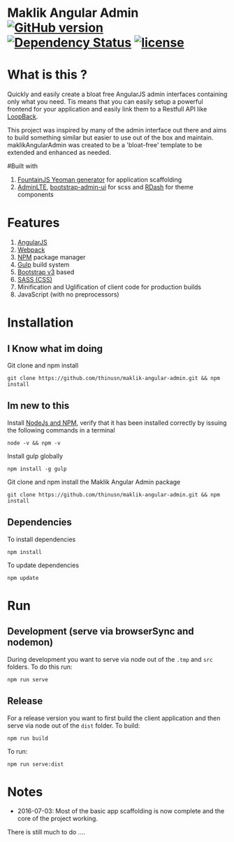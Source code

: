 # Maklik Angular Admin [![GitHub version](https://badge.fury.io/gh/thinusn%2Fmaklik-angular-admin.svg)](https://badge.fury.io/gh/thinusn%2Fmaklik-angular-admin) [![Dependency Status](https://david-dm.org/thinusn/maklikAngularAdmin.svg?style=flat-square)](https://david-dm.org/thinusn/maklikAngularAdmin) [![license](https://img.shields.io/github/license/mashape/apistatus.svg?maxAge=2592000)]()

# What is this ?
Quickly and easily create a bloat free AngularJS admin interfaces containing only what you need. Tis means that you can easily setup a powerful frontend for your application and easily link them to a Restfull API like [LoopBack](http://loopback.io).

This project was inspired by many of the admin interface out there and aims to build something similar but easier to use out of the box and maintain. maklikAngularAdmin was created to be a 'bloat-free' template to be extended and enhanced as needed.

#Built with
1. [FountainJS Yeoman generator](http://fountainjs.io/) for application scaffolding
2. [AdminLTE](https://github.com/almasaeed2010/AdminLTE), [bootstrap-admin-ui](https://github.com/beeman/bootstrap-admin-ui) for scss and [RDash](https://github.com/rdash/rdash-angular) for theme components

# Features
1. [AngularJS](https://github.com/angular/angular.js)
2. [Webpack](https://webpack.github.io/)
3. [NPM](https://www.npmjs.com) package manager
4. [Gulp](http://gulpjs.com/) build system
5. [Bootstrap v3](https://angular-ui.github.io/bootstrap/) based
6. [SASS (CSS)](https://github.com/sass/node-sass/)
7. Minification and Uglification of client code for production builds
8. JavaScript (with no preprocessors)

# Installation
## I Know what im doing
Git clone and npm install
```
git clone https://github.com/thinusn/maklik-angular-admin.git && npm install
```
## Im new to this
Install [NodeJs and NPM](https://nodejs.org/), verify that it has been installed correctly by issuing the following commands in a terminal
```
node -v && npm -v
```
Install gulp globally
```
npm install -g gulp
```
Git clone and npm install the Maklik Angular Admin package
```
git clone https://github.com/thinusn/maklik-angular-admin.git && npm install
```
## Dependencies
To install dependencies
```
npm install
```
To update dependencies
```
npm update
```
# Run
## Development (serve via browserSync and nodemon)
During development you want to serve via node out of the `.tmp` and `src` folders.
To do this run:
```
npm run serve
```
## Release
For a release version you want to first build the client application and then serve via node out of the `dist` folder.
To build:
```
npm run build
```
To run:
```
npm run serve:dist
```

# Notes
- 2016-07-03: Most of the basic app scaffolding is now complete and the core of the project working.

There is still much to do ....

